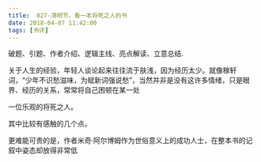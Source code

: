 ```yaml
---
title:  027-清明节，看一本将死之人的书
date: 2018-04-07 11:42:00
tags: [书评]
---
```

破题、引题、作者介绍、逻辑主线、亮点解读、立意总结.

关于人生的经验，年轻人谈论起来往往流于肤浅，因为经历太少。就像稼轩词，“少年不识愁滋味，为赋新词强说愁”，当然并非是没有这许多情绪，只是眼界、经历的关系，常常将自己困顿在某一处

一位乐观的将死之人。

其中比较有感触的几个点。

更难能可贵的是，作者米奇·阿尔博姆作为世俗意义上的成功人士，在整本书的记叙中姿态却放得非常低

